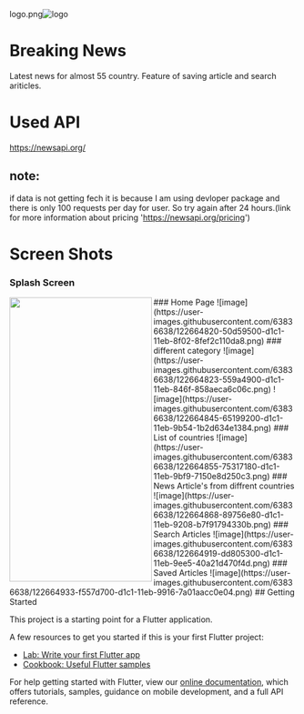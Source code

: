 
logo.png![logo](https://user-images.githubusercontent.com/63836638/122662730-e3226c80-d1b2-11eb-815e-f4ed09ad77ea.png)
# Breaking News
Latest news for almost 55 country. Feature of saving article and search ariticles.<br/>
# Used API
https://newsapi.org/

## note:
if data is not getting fech it is because  I am using devloper package and there is only 100 requests per day for user. So try again after 24 hours.(link for more information about pricing 'https://newsapi.org/pricing') 
# Screen Shots
### Splash Screen
<img src="https://user-images.githubusercontent.com/63836638/122664807-326f9980-d1c1-11eb-994e-c146a05705da.png" align="left" height="500" width="250" >
### Home Page
![image](https://user-images.githubusercontent.com/63836638/122664820-50d59500-d1c1-11eb-8f02-8fef2c110da8.png)
### different  category 
![image](https://user-images.githubusercontent.com/63836638/122664823-559a4900-d1c1-11eb-846f-858aeca6c06c.png)
![image](https://user-images.githubusercontent.com/63836638/122664845-65199200-d1c1-11eb-9b54-1b2d634e1384.png)
### List of countries
![image](https://user-images.githubusercontent.com/63836638/122664855-75317180-d1c1-11eb-9bf9-7150e8d250c3.png)
### News Article's from diffrent countries
![image](https://user-images.githubusercontent.com/63836638/122664868-89756e80-d1c1-11eb-9208-b7f91794330b.png)
### Search Articles
![image](https://user-images.githubusercontent.com/63836638/122664919-dd805300-d1c1-11eb-9ee5-40a21d470f4d.png)
### Saved Articles
![image](https://user-images.githubusercontent.com/63836638/122664933-f557d700-d1c1-11eb-9916-7a01aacc0e04.png)
## Getting Started

This project is a starting point for a Flutter application.

A few resources to get you started if this is your first Flutter project:

- [Lab: Write your first Flutter app](https://flutter.dev/docs/get-started/codelab)
- [Cookbook: Useful Flutter samples](https://flutter.dev/docs/cookbook)

For help getting started with Flutter, view our
[online documentation](https://flutter.dev/docs), which offers tutorials,
samples, guidance on mobile development, and a full API reference.
